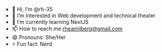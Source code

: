 - 👋 Hi, I’m @rh-35
- 👀 I’m interested in Web development and technical theater
- 🌱 I’m currently learning NextJS
- 📫 How to reach me rheamilberg@gmail.com
- 😄 Pronouns: She/Her
- ⚡ Fun fact: Nerd

<!---
rh-35/rh-35 is a ✨ special ✨ repository because its `README.md` (this file) appears on your GitHub profile.
You can click the Preview link to take a look at your changes.
--->

